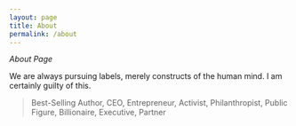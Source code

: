 ```yaml
---
layout: page
title: About
permalink: /about
---
```

*About Page*

We are always pursuing labels, merely constructs of the human mind. I am certainly guilty of this. 

> Best-Selling Author, CEO, Entrepreneur, Activist, Philanthropist, Public Figure, Billionaire, Executive, Partner
